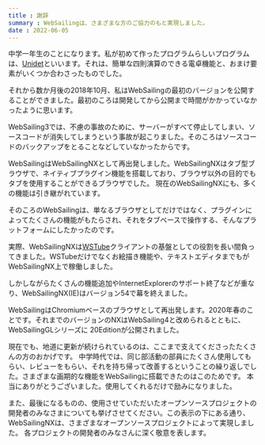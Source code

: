 ```yaml
---
title : 謝辞
summary : WebSailingは、さまざまな方のご協力のもと実現しました。
date : 2022-06-05
---
```


中学一年生のことになります。私が初めて作ったプログラムらしいプログラムは、[Unidet](../unidet/index.md)といいます。それは、簡単な四則演算のできる電卓機能と、おまけ要素がいくつか合わさったものでした。

それから数か月後の2018年10月、私はWebSailingの最初のバージョンを公開することができました。最初のころは開発してから公開まで時間がかかっていなかったように思います。

WebSailing3では、不慮の事故のために、サーバーがすべて停止してしまい、ソースコードが消失してしまうという事故が起こりました。そのころはソースコードのバックアップをとることなどしていなかったからです。

WebSailingはWebSailingNXとして再出発しました。WebSailingNXはタブ型ブラウザで、ネイティブプラグイン機能を搭載しており、ブラウザ以外の目的でもタブを使用することができるブラウザでした。
現在のWebSailingNXにも、多くの機能は引き継がれています。

そのころのWebSailingは、単なるブラウザとしてだけではなく、プラグインによってたくさんの機能がもたらされ、それをタブベースで操作する、そんなプラットフォームにしたかったのです。

実際、WebSailingNXは[WSTube](../wstube/index.md)クライアントの基盤としての役割を長い間負ってきました。WSTubeだけでなくお絵描き機能や、テキストエディタまでもがWebSailingNX上で稼働しました。

しかしながらたくさんの機能追加やInternetExplorerのサポート終了などが重なり、WebSailingNX(IE)はバージョン54で幕を終えました。

WebSailingはChromiumベースのブラウザとして再出発します。2020年春のことです。それまでのバージョンのNXはWebSailing4と改められるとともに、WebSailingGLシリーズに
20Editionが公開されました。

現在でも、地道に更新が続けられているのは、ここまで支えてくださったたくさんの方のおかげです。
中学時代では、同じ部活動の部員にたくさん使用してもらい、レビューをもらい、それを持ち帰って改善するということの繰り返しでした。さまざまな画期的な機能をWebSailingに搭載できたのはこのためです。
本当にありがとうございました。使用してくれるだけで励みになりました。

また、最後になるものの、使用させていただいたオープンソースプロジェクトの開発者のみなさまについても挙げさせてください。この表示の下にある通り、WebSailingNXは、さまざまなオープンソースプロジェクトによって実現しました。
各プロジェクトの開発者のみなさんに深く敬意を表します。